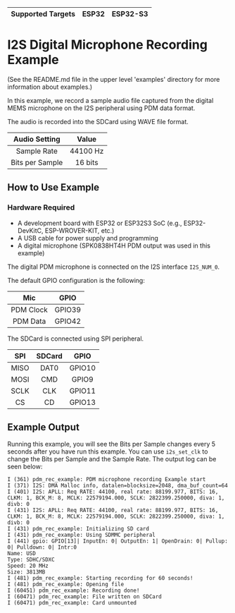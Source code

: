 | Supported Targets | ESP32 | ESP32-S3 |
| ----------------- | ----- | -------- |

# I2S Digital Microphone Recording Example

(See the README.md file in the upper level 'examples' directory for more information about examples.)

In this example, we record a sample audio file captured from the digital MEMS microphone on the I2S peripheral using PDM data format.

The audio is recorded into the SDCard using WAVE file format.

| Audio Setting | Value |
|:---:|:---:|
| Sample Rate |44100 Hz|
| Bits per Sample |16 bits|

## How to Use Example

### Hardware Required

* A development board with ESP32 or ESP32S3 SoC (e.g., ESP32-DevKitC, ESP-WROVER-KIT, etc.)
* A USB cable for power supply and programming
* A digital microphone (SPK0838HT4H PDM output was used in this example)

The digital PDM microphone is connected on the I2S interface `I2S_NUM_0`.

The default GPIO configuration is the following:

|Mic        | GPIO   |
|:---------:|:------:|
| PDM Clock | GPIO39 |
| PDM Data  | GPIO42 |

The SDCard is connected using SPI peripheral.

| SPI  | SDCard |  GPIO  |
|:----:|:------:|:------:|
| MISO | DAT0   | GPIO10 |
| MOSI | CMD    | GPIO9  |
| SCLK | CLK    | GPIO11 |
| CS   | CD     | GPIO13 |


## Example Output

Running this example, you will see the Bits per Sample changes every 5 seconds after you have run this example. You can use `i2s_set_clk` to change the Bits per Sample and the Sample Rate. The output log can be seen below:

```
I (361) pdm_rec_example: PDM microphone recording Example start
I (371) I2S: DMA Malloc info, datalen=blocksize=2048, dma_buf_count=64
I (401) I2S: APLL: Req RATE: 44100, real rate: 88199.977, BITS: 16, CLKM: 1, BCK_M: 8, MCLK: 22579194.000, SCLK: 2822399.250000, diva: 1, divb: 0
I (431) I2S: APLL: Req RATE: 44100, real rate: 88199.977, BITS: 16, CLKM: 1, BCK_M: 8, MCLK: 22579194.000, SCLK: 2822399.250000, diva: 1, divb: 0
I (431) pdm_rec_example: Initializing SD card
I (431) pdm_rec_example: Using SDMMC peripheral
I (441) gpio: GPIO[13]| InputEn: 0| OutputEn: 1| OpenDrain: 0| Pullup: 0| Pulldown: 0| Intr:0
Name: USD
Type: SDHC/SDXC
Speed: 20 MHz
Size: 3813MB
I (481) pdm_rec_example: Starting recording for 60 seconds!
I (481) pdm_rec_example: Opening file
I (60451) pdm_rec_example: Recording done!
I (60471) pdm_rec_example: File written on SDCard
I (60471) pdm_rec_example: Card unmounted
```

